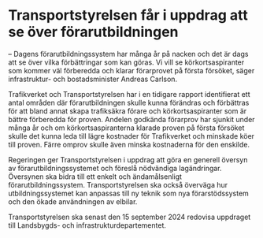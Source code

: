 # Transportstyrelsen får i uppdrag att se över förarutbildningen

– Dagens förarutbildningssystem har många år på nacken och det är dags att se över vilka förbättringar som kan göras. Vi vill se körkortsaspiranter som kommer väl förberedda och klarar förarprovet på första försöket, säger infrastruktur\- och bostadsminister Andreas Carlson.

Trafikverket och Transportstyrelsen har i en tidigare rapport identifierat ett antal områden där förarutbildningen skulle kunna förändras och förbättras för att bland annat skapa trafiksäkra förare och körkortsaspiranter som är bättre förberedda för proven. Andelen godkända förarprov har sjunkit under många år och om körkortsaspiranterna klarade proven på första försöket skulle det kunna leda till lägre kostnader för Trafikverket och minskade köer till proven. Färre omprov skulle även minska kostnaderna för den enskilde.

Regeringen ger Transportstyrelsen i uppdrag att göra en generell översyn av förarutbildnings­systemet och föreslå nödvändiga lagändringar. Översynen ska bidra till ett enkelt och ändamålsenligt förarutbildningssystem. Transportstyrelsen ska också överväga hur utbildningssystemet kan anpassas till ny teknik som nya förarstödssystem och den ökade användningen av elbilar.

Transportstyrelsen ska senast den 15 september 2024 redovisa uppdraget till Landsbygds\- och infrastrukturdepartementet.
